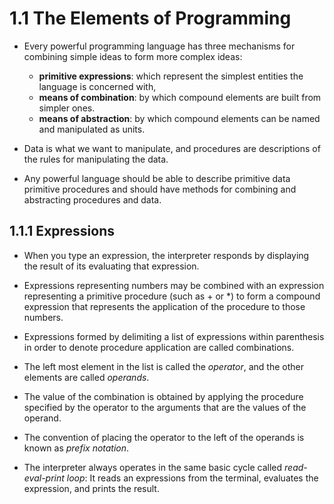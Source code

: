 # 1.1 The Elements of Programming

* Every powerful programming language has three mechanisms for combining simple ideas to form more complex ideas:

  * **primitive expressions**: which represent the simplest entities the language is concerned with,
  * **means of combination**: by which compound elements are built from simpler ones.
  * **means of abstraction**: by which compound elements can be named and manipulated as units.

* Data is what we want to manipulate, and procedures are descriptions of the rules for manipulating the data.

* Any powerful language should be able to describe primitive data primitive procedures and should have methods for combining and abstracting procedures and data.

## 1.1.1 Expressions

* When you type an expression, the interpreter responds by displaying the result of its evaluating that expression.

* Expressions representing numbers may be combined with an expression representing a primitive procedure (such as + or *) to form a compound expression that represents the application of the procedure to those numbers.

* Expressions formed by delimiting a list of expressions within parenthesis in order to denote procedure application are called combinations.

* The left most element in the list is called the *operator*, and the other elements are called *operands*.

* The value of the combination is obtained by applying the procedure specified by the operator to the arguments that are the values of the operand.

* The convention of placing the operator to the left of the operands is known as *prefix notation*.

* The interpreter always operates in the same basic cycle called *read-eval-print loop*: It reads an expressions from the terminal, evaluates the expression, and prints the result.
